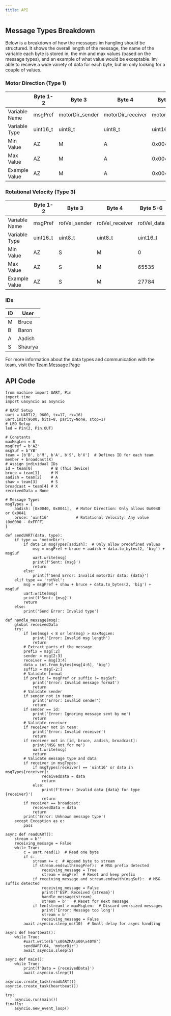 ```yaml
---
title: API
---
```


## Message Types Breakdown

Below is a breakdown of how the messages im hangling should be structured. It shows the overall length of the message, the name of the variable each byte is stored in, the min and max values (based on the message types), and an example of what value would be exceptable. Im able to recieve a wide variety of data for each byte, but im only looking for a couple of values.

### Motor Direction (Type 1)

|  | Byte 1-2 | Byte 3 | Byte 4 | Byte 5-6 | Byte 7-8 |
|---|---|---|---|---|---|
| Variable Name | msgPref | motorDir_sender | motorDir_receiver | motorDir_data | msgSuf |
| Variable Type | uint16_t | uint8_t | uint8_t | uint16_t | uint16_t |
| Min Value | AZ | M | A | 0x0040 | YB |
| Max Value | AZ | M | A | 0x0041 | YB |
| Example Value | AZ | M | A | 0x0041 | YB |

### Rotational Velocity (Type 3)

|  | Byte 1-2 | Byte 3 | Byte 4 | Byte 5-6 | Byte 7-8 |
|---|---|---|---|---|---|
| Variable Name | msgPref | rotVel_sender | rotVel_receiver | rotVel_data | msgSuf |
| Variable Type | uint16_t | uint8_t | uint8_t | uint16_t | uint16_t |
| Min Value | AZ | S | M | 0 | YB |
| Max Value | AZ | S | M | 65535 | YB |
| Example Value | AZ | S | M | 27784 | YB |

### IDs
| ID | User |
|---|---|
| M | Bruce |
| B | Baron |
| A | Aadish |
| S | Shaurya |

For more information about the data types and communication with the team, visit the [Team Message Page](https://egr314-2025-s-309.github.io/Block-Process-Diagrams-Message-Structure/)

## API Code
```
from machine import UART, Pin
import time
import uasyncio as asyncio

# UART Setup
uart = UART(2, 9600, tx=17, rx=16)
uart.init(9600, bits=8, parity=None, stop=1)
# LED Setup
led = Pin(2, Pin.OUT)

# Constants
maxMsgLen = 8
msgPref = b'AZ'
msgSuf = b'YB'
team = [b'B', b'M', b'A', b'S', b'X']  # Defines ID for each team member + broadcast(X)
# Assign individual IDs
id = team[0]        # B (This device)
bruce = team[1]     # M
aadish = team[2]    # A
shaw = team[3]      # S
broadcast = team[4] # X
receivedData = None

# Message Types
msgTypes = {
    aadish: [0x0040, 0x0041],  # Motor Direction: Only allows 0x0040 or 0x0041
    bruce: 'uint16'            # Rotational Velocity: Any value (0x0000 - 0xFFFF)
}

def sendUART(data, type):
    if type == 'motorDir':
        if data in msgTypes[aadish]:  # Only allow predefined values
            msg = msgPref + bruce + aadish + data.to_bytes(2, 'big') + msgSuf
            uart.write(msg)
            print(f'Sent: {msg}')
            return
        else:
            print(f'Send Error: Invalid motorDir data: {data}')
    elif type == 'rotVel':
        msg = msgPref + shaw + bruce + data.to_bytes(2, 'big') + msgSuf
        uart.write(msg)
        print(f'Sent: {msg}')
        return
    else:
        print('Send Error: Invalid type')

def handle_message(msg):
    global receivedData
    try:
        if len(msg) < 8 or len(msg) > maxMsgLen:
            print('Error: Invalid msg length')
            return
        # Extract parts of the message
        prefix = msg[:2]
        sender = msg[2:3]
        receiver = msg[3:4]
        data = int.from_bytes(msg[4:6], 'big')
        suffix = msg[-2:]
        # Validate format
        if prefix != msgPref or suffix != msgSuf:
            print('Error: Invalid message format')
            return
        # Validate sender
        if sender not in team:
            print('Error: Invalid sender')
            return
        if sender == id:
            print('Error: Ignoring message sent by me')
            return
        # Validate receiver
        if receiver not in team:
            print('Error: Invalid receiver')
            return
        if receiver not in [id, bruce, aadish, broadcast]:
            print('MSG not for me')
            uart.write(msg)
            return
        # Validate message type and data
        if receiver in msgTypes:
            if msgTypes[receiver] == 'uint16' or data in msgTypes[receiver]:
                receivedData = data
                return
            else:
                print(f'Error: Invalid data {data} for type {receiver}')
                return
        if receiver == broadcast:
            receivedData = data
            return
        print('Error: Unknown message type')
    except Exception as e:
        pass

async def readUART():
    stream = b''
    receiving_message = False
    while True:
        c = uart.read(1)  # Read one byte
        if c:
            stream += c  # Append byte to stream
            if stream.endswith(msgPref):  # MSG prefix detected
                receiving_message = True
                stream = msgPref  # Reset and keep prefix
            if receiving_message and stream.endswith(msgSuf):  # MSG suffix detected
                receiving_message = False
                print(f'ESP: Received {stream}')
                handle_message(stream)
                stream = b''  # Reset for next message
            if len(stream) > maxMsgLen:  # Discard oversized messages
                print('Error: Message too long')
                stream = b''
                receiving_message = False
        await asyncio.sleep_ms(10)  # Small delay for async handling

async def heartbeat():
    while True:
        #uart.write(b'\x00AZMA\x00\x40YB')
        sendUART(64, 'motorDir')
        await asyncio.sleep(5)

async def main():
    while True:
        print(f'Data = {receivedData}')
        await asyncio.sleep(1)

asyncio.create_task(readUART())
asyncio.create_task(heartbeat())

try:
    asyncio.run(main())
finally:
    asyncio.new_event_loop()
```
